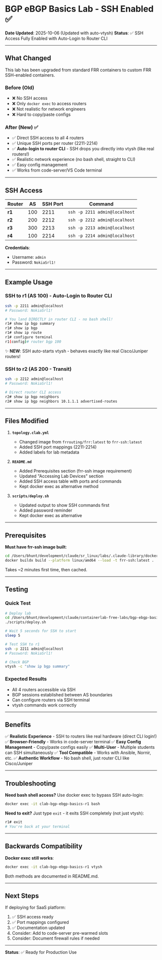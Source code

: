 # BGP eBGP Basics Lab - SSH Enabled ✅

**Date Updated**: 2025-10-06 (Updated with auto-vtysh)
**Status**: ✅ SSH Access Fully Enabled with Auto-Login to Router CLI

---

## What Changed

This lab has been upgraded from standard FRR containers to custom FRR SSH-enabled containers.

### Before (Old)
- ❌ No SSH access
- ❌ Only `docker exec` to access routers
- ❌ Not realistic for network engineers
- ❌ Hard to copy/paste configs

### After (New) ✅
- ✅ Direct SSH access to all 4 routers
- ✅ Unique SSH ports per router (2211-2214)
- ✅ **Auto-login to router CLI** - SSH drops you directly into vtysh (like real routers!)
- ✅ Realistic network experience (no bash shell, straight to CLI)
- ✅ Easy config management
- ✅ Works from code-server/VS Code terminal

---

## SSH Access

| Router | AS  | SSH Port | Command |
|--------|-----|----------|---------|
| **r1** | 100 | 2211 | `ssh -p 2211 admin@localhost` |
| **r2** | 200 | 2212 | `ssh -p 2212 admin@localhost` |
| **r3** | 300 | 2213 | `ssh -p 2213 admin@localhost` |
| **r4** | 100 | 2214 | `ssh -p 2214 admin@localhost` |

**Credentials**:
- Username: `admin`
- Password: `NokiaSrl1!`

---

## Example Usage

### SSH to r1 (AS 100) - Auto-Login to Router CLI
```bash
ssh -p 2211 admin@localhost
# Password: NokiaSrl1!

# You land DIRECTLY in router CLI - no bash shell!
r1# show ip bgp summary
r1# show ip bgp
r1# show ip route
r1# configure terminal
r1(config)# router bgp 100
```

✨ **NEW**: SSH auto-starts vtysh - behaves exactly like real Cisco/Juniper routers!

### SSH to r2 (AS 200 - Transit)
```bash
ssh -p 2212 admin@localhost
# Password: NokiaSrl1!

# Direct router CLI access
r2# show ip bgp neighbors
r2# show ip bgp neighbors 10.1.1.1 advertised-routes
```

---

## Files Modified

1. **`topology.clab.yml`**
   - Changed image from `frrouting/frr:latest` to `frr-ssh:latest`
   - Added SSH port mappings (2211-2214)
   - Added labels for lab metadata

2. **`README.md`**
   - Added Prerequisites section (frr-ssh image requirement)
   - Updated "Accessing Lab Devices" section
   - Added SSH access table with ports and commands
   - Kept docker exec as alternative method

3. **`scripts/deploy.sh`**
   - Updated output to show SSH commands first
   - Added password reminder
   - Kept docker exec as alternative

---

## Prerequisites

**Must have frr-ssh image built**:
```bash
cd /Users/bhunt/development/claude/sr_linux/labs/.claude-library/docker-images/frr-ssh
docker buildx build --platform linux/amd64 --load -t frr-ssh:latest .
```

Takes ~2 minutes first time, then cached.

---

## Testing

### Quick Test
```bash
# Deploy lab
cd /Users/bhunt/development/claude/containerlab-free-labs/bgp-ebgp-basics
./scripts/deploy.sh

# Wait 5 seconds for SSH to start
sleep 5

# Test SSH to r1
ssh -p 2211 admin@localhost
# Password: NokiaSrl1!

# Check BGP
vtysh -c "show ip bgp summary"
```

### Expected Results
- All 4 routers accessible via SSH
- BGP sessions established between AS boundaries
- Can configure routers via SSH terminal
- vtysh commands work correctly

---

## Benefits

✅ **Realistic Experience** - SSH to routers like real hardware (direct CLI login!)
✅ **Browser-Friendly** - Works in code-server terminal
✅ **Easy Config Management** - Copy/paste configs easily
✅ **Multi-User** - Multiple students can SSH simultaneously
✅ **Tool Compatible** - Works with Ansible, Nornir, etc.
✅ **Authentic Workflow** - No bash shell, just router CLI like Cisco/Juniper

---

## Troubleshooting

**Need bash shell access?** Use docker exec to bypass SSH auto-login:
```bash
docker exec -it clab-bgp-ebgp-basics-r1 bash
```

**Need to exit?** Just type `exit` - it exits SSH completely (not just vtysh):
```bash
r1# exit
# You're back at your terminal
```

---

## Backwards Compatibility

**Docker exec still works**:
```bash
docker exec -it clab-bgp-ebgp-basics-r1 vtysh
```

Both methods are documented in README.md.

---

## Next Steps

If deploying for SaaS platform:
1. ✅ SSH access ready
2. ✅ Port mappings configured
3. ✅ Documentation updated
4. Consider: Add to code-server pre-warmed slots
5. Consider: Document firewall rules if needed

---

**Status**: ✅ Ready for Production Use

